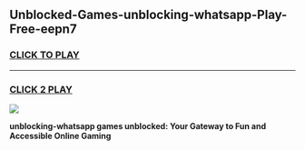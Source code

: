 
## Unblocked-Games-unblocking-whatsapp-Play-Free-eepn7
<h3>
<a href="https://premium76.site?title=unblocking-whatsapp&ref=18A1">CLICK TO PLAY</a></h3>
<hr>

<h3>
<a href="https://premium76.site?title=unblocking-whatsapp&ref=18A1">CLICK 2 PLAY</a>
  
</h3>

<a href="https://premium76.site?title=unblocking-whatsapp&ref=18A1"><img src="https://clearcache.store/games.png"></a>


**unblocking-whatsapp games unblocked: Your Gateway to Fun and Accessible Online Gaming**
